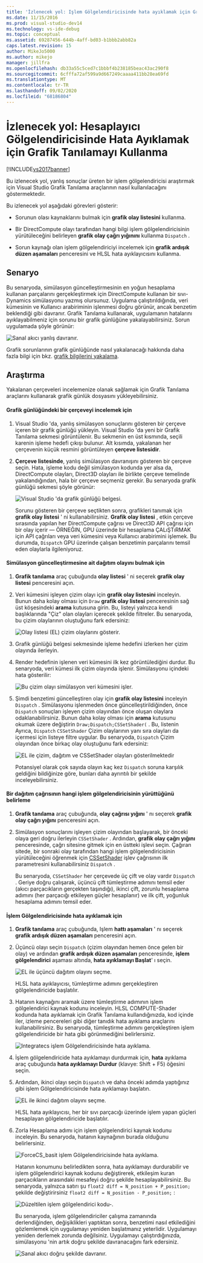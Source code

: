 ```yaml
---
title: 'İzlenecek yol: Işlem Gölgelendiricisinde hata ayıklamak için Grafik Tanılama kullanma | Microsoft Docs'
ms.date: 11/15/2016
ms.prod: visual-studio-dev14
ms.technology: vs-ide-debug
ms.topic: conceptual
ms.assetid: 69287456-644b-4aff-bd03-b1bbb2abb82a
caps.latest.revision: 15
author: MikeJo5000
ms.author: mikejo
manager: jillfra
ms.openlocfilehash: db33a55c5ced7c1bbbf4b238185beac43ac290f8
ms.sourcegitcommit: 6cfffa72af599a9d667249caaaa411bb28ea69fd
ms.translationtype: MT
ms.contentlocale: tr-TR
ms.lasthandoff: 09/02/2020
ms.locfileid: "68186804"
---
```

# <a name="walkthrough-using-graphics-diagnostics-to-debug-a-compute-shader"></a>İzlenecek yol: Hesaplayıcı Gölgelendiricisinde Hata Ayıklamak için Grafik Tanılamayı Kullanma
[!INCLUDE[vs2017banner](../includes/vs2017banner.md)]

Bu izlenecek yol, yanlış sonuçlar üreten bir işlem gölgelendiricisi araştırmak için Visual Studio Grafik Tanılama araçlarının nasıl kullanılacağını göstermektedir.  
  
 Bu izlenecek yol aşağıdaki görevleri gösterir:  
  
- Sorunun olası kaynaklarını bulmak için **grafik olay listesini** kullanma.  
  
- Bir DirectCompute olayı tarafından hangi bilgi işlem gölgelendiricisinin yürütüleceğini belirleyen **grafik olay çağrı yığınını** kullanma `Dispatch` .  
  
- Sorun kaynağı olan işlem gölgelendiriciyi incelemek için **grafik ardışık düzen aşamaları** penceresini ve HLSL hata ayıklayıcısını kullanma.  
  
## <a name="scenario"></a>Senaryo  
 Bu senaryoda, simülasyon güncelleştirmesinin en yoğun hesaplama kullanan parçalarını gerçekleştirmek için DirectCompute kullanan bir sıvı-Dynamics simülasyonu yazmış olursunuz. Uygulama çalıştırıldığında, veri kümesinin ve Kullanıcı arabiriminin işlenmesi doğru görünür, ancak benzetim beklendiği gibi davranır. Grafik Tanılama kullanarak, uygulamanın hatalarını ayıklayabilmeniz için sorunu bir grafik günlüğüne yakalayabilirsiniz. Sorun uygulamada şöyle görünür:  
  
 ![Sanal akıcı yanlış davranır.](../debugger/media/gfx-diag-demo-compute-shader-fluid-problem.png "gfx_diag_demo_compute_shader_fluid_problem")  
  
 Grafik sorunlarının grafik günlüğünde nasıl yakalanacağı hakkında daha fazla bilgi için bkz. [grafik bilgilerini yakalama](../debugger/capturing-graphics-information.md).  
  
## <a name="investigation"></a>Araştırma  
 Yakalanan çerçeveleri incelemenize olanak sağlamak için Grafik Tanılama araçlarını kullanarak grafik günlük dosyasını yükleyebilirsiniz.  
  
#### <a name="to-examine-a-frame-in-a-graphics-log"></a>Grafik günlüğündeki bir çerçeveyi incelemek için  
  
1. Visual Studio 'da, yanlış simülasyon sonuçlarını gösteren bir çerçeve içeren bir grafik günlüğü yükleyin. Visual Studio 'da yeni bir Grafik Tanılama sekmesi görüntülenir. Bu sekmenin en üst kısmında, seçili karenin işleme hedefi çıkışı bulunur. Alt kısımda, yakalanan her çerçevenin küçük resmini görüntüleyen **çerçeve listesidir**.  
  
2. **Çerçeve listesinde**, yanlış simülasyon davranışını gösteren bir çerçeve seçin. Hata, işleme kodu değil simülasyon kodunda yer alsa da, DirectCompute olayları, Direct3D olayları ile birlikte çerçeve temelinde yakalandığından, hala bir çerçeve seçmeniz gerekir. Bu senaryoda grafik günlüğü sekmesi şöyle görünür:  
  
    ![Visual Studio 'da grafik günlüğü belgesi.](../debugger/media/gfx-diag-demo-compute-shader-fluid-step-1.png "gfx_diag_demo_compute_shader_fluid_step_1")  
  
   Sorunu gösteren bir çerçeve seçtikten sonra, grafikleri tanımak için **grafik olay listesi** ' ni kullanabilirsiniz. **Grafik olay listesi** , etkin çerçeve sırasında yapılan her DirectCompute çağrısı ve Direct3D API çağrısı için bir olay içerir — ÖRNEĞIN, GPU üzerinde bir hesaplama ÇALıŞTıRMAK için API çağrıları veya veri kümesini veya Kullanıcı arabirimini işlemek. Bu durumda, `Dispatch` GPU üzerinde çalışan benzetimin parçalarını temsil eden olaylarla ilgileniyoruz.  
  
#### <a name="to-find-the-dispatch-event-for-the-simulation-update"></a>Simülasyon güncelleştirmesine ait dağıtım olayını bulmak için  
  
1. **Grafik tanılama** araç çubuğunda **olay listesi** ' ni seçerek **grafik olay listesi** penceresini açın.  
  
2. Veri kümesini işleyen çizim olayı için **grafik olay listesini** inceleyin. Bunun daha kolay olması için `Draw` **grafik olay listesi** penceresinin sağ üst köşesindeki **arama** kutusuna girin. Bu, listeyi yalnızca kendi başlıklarında "Çiz" olan olayları içerecek şekilde filtreler. Bu senaryoda, bu çizim olaylarının oluştuğunu fark edersiniz:  
  
    ![Olay listesi &#40;EL&#41; çizim olaylarını gösterir.](../debugger/media/gfx-diag-demo-compute-shader-fluid-step-2.png "gfx_diag_demo_compute_shader_fluid_step_2")  
  
3. Grafik günlüğü belgesi sekmesinde işleme hedefini izlerken her çizim olayında ilerleyin.  
  
4. Render hedefinin işlenen veri kümesini ilk kez görüntülediğini durdur. Bu senaryoda, veri kümesi ilk çizim olayında işlenir. Simülasyonu içindeki hata gösterilir:  
  
    ![Bu çizim olayı simülasyon veri kümesini işler.](../debugger/media/gfx-diag-demo-compute-shader-fluid-step-3.png "gfx_diag_demo_compute_shader_fluid_step_3")  
  
5. Şimdi benzetimi güncelleştiren olay için **grafik olay listesini** inceleyin `Dispatch` . Simülasyonu işlenmeden önce güncelleştirildiğinden, önce `Dispatch` sonuçları işleyen çizim olayından önce oluşan olaylara odaklanabilirsiniz. Bunun daha kolay olması için **arama** kutusunu okumak üzere değiştirin `Draw;Dispatch;CSSetShader(` . Bu, listenin Ayrıca, `Dispatch` `CSSetShader` Çizim olaylarının yanı sıra olayları da içermesi için listeye filtre uygular. Bu senaryoda, `Dispatch` Çizim olayından önce birkaç olay oluştuğunu fark edersiniz:  
  
    ![EL ile çizim, dağıtım ve CSSetShader olayları gösterilmektedir](../debugger/media/gfx-diag-demo-compute-shader-fluid-step-4.png "gfx_diag_demo_compute_shader_fluid_step_4")  
  
   Potansiyel olarak çok sayıda olayın kaç kez `Dispatch` soruna karşılık geldiğini bildiğinize göre, bunları daha ayrıntılı bir şekilde inceleyebilirsiniz.  
  
#### <a name="to-determine-which-compute-shader-a-dispatch-call-executes"></a>Bir dağıtım çağrısının hangi işlem gölgelendiricisinin yürüttüğünü belirleme  
  
1. **Grafik tanılama** araç çubuğunda, **olay çağrısı yığını** ' nı seçerek **grafik olay çağrı yığını** penceresini açın.  
  
2. Simülasyon sonuçlarını işleyen çizim olayından başlayarak, bir önceki olaya geri doğru ilerleyin `CSSetShader` . Ardından, **grafik olay çağrı yığını** penceresinde, çağrı sitesine gitmek için en üstteki işlevi seçin. Çağıran sitede, bir sonraki olay tarafından hangi işlem gölgelendiricisinin yürütüleceğini öğrenmek için [CSSetShader](/windows/desktop/api/d3d11/nf-d3d11-id3d11devicecontext-cssetshader) işlev çağrısının ilk parametresini kullanabilirsiniz `Dispatch` .  
  
   Bu senaryoda, `CSSetShader` her çerçevede üç çift ve olay vardır `Dispatch` . Geriye doğru çalışarak, üçüncü çift tümleştirme adımını temsil eder (akıcı parçacıkların gerçekten taşındığı), ikinci çift, zorunlu hesaplama adımını (her parçacığı etkileyen güçler hesaplanır) ve ilk çift, yoğunluk hesaplama adımını temsil eder.  
  
#### <a name="to-debug-the-compute-shader"></a>İşlem Gölgelendiricisinde hata ayıklamak için  
  
1. **Grafik tanılama** araç çubuğunda, Işlem **hattı aşamaları** ' nı seçerek **grafik ardışık düzen aşamaları** penceresini açın.  
  
2. Üçüncü olayı seçin `Dispatch` (çizim olayından hemen önce gelen bir olay) ve ardından **grafik ardışık düzen aşamaları** penceresinde, **işlem gölgelendirici** aşaması altında, **hata ayıklamayı Başlat**' ı seçin.  
  
    ![EL ile üçüncü dağıtım olayını seçme.](../debugger/media/gfx-diag-demo-compute-shader-fluid-step-6.png "gfx_diag_demo_compute_shader_fluid_step_6")  
  
    HLSL hata ayıklayıcısı, tümleştirme adımını gerçekleştiren gölgelendiricide başlatılır.  
  
3. Hatanın kaynağını aramak üzere tümleştirme adımının işlem gölgelendirici kaynak kodunu inceleyin. HLSL COMPUTE-Shader kodunda hata ayıklamak için Grafik Tanılama kullandığınızda, kod içinde iler, izleme pencereleri gibi diğer tanıdık hata ayıklama araçlarını kullanabilirsiniz. Bu senaryoda, tümleştirme adımını gerçekleştiren işlem gölgelendiricide bir hata gibi görünmediğini belirlersiniz.  
  
    ![Integratecs işlem Gölgelendiricisinde hata ayıklama.](../debugger/media/gfx-diag-demo-compute-shader-fluid-step-7.png "gfx_diag_demo_compute_shader_fluid_step_7")  
  
4. İşlem gölgelendiricide hata ayıklamayı durdurmak için, **hata** ayıklama araç çubuğunda **hata ayıklamayı Durdur** (klavye: Shift + F5) öğesini seçin.  
  
5. Ardından, ikinci olayı seçin `Dispatch` ve daha önceki adımda yaptığınız gibi işlem Gölgelendiricisinde hata ayıklamayı başlatın.  
  
    ![EL ile ikinci dağıtım olayını seçme.](../debugger/media/gfx-diag-demo-compute-shader-fluid-step-8.png "gfx_diag_demo_compute_shader_fluid_step_8")  
  
    HLSL hata ayıklayıcısı, her bir sıvı parçacığı üzerinde işlem yapan güçleri hesaplayan gölgelendiricide başlatılır.  
  
6. Zorla Hesaplama adımı için işlem gölgelendirici kaynak kodunu inceleyin. Bu senaryoda, hatanın kaynağının burada olduğunu belirlersiniz.  
  
    ![ForceCS&#95;basit işlem Gölgelendiricisinde hata ayıklama.](../debugger/media/gfx-diag-demo-compute-shader-fluid-step-9.png "gfx_diag_demo_compute_shader_fluid_step_9")  
  
   Hatanın konumunu belirledikten sonra, hata ayıklamayı durdurabilir ve işlem gölgelendirici kaynak kodunu değiştirerek, etkileşim kuran parçacıkların arasındaki mesafeyi doğru şekilde hesaplayabilirsiniz. Bu senaryoda, yalnızca satırı şu `float2 diff = N_position + P_position;` şekilde değiştirirsiniz `float2 diff = N_position - P_position;` :  
  
   ![Düzeltilen işlem gölgelendirici kodu&#45;.](../debugger/media/gfx-diag-demo-compute-shader-fluid-step-10.png "gfx_diag_demo_compute_shader_fluid_step_10")  
  
   Bu senaryoda, işlem gölgelendiriciler çalışma zamanında derlendiğinden, değişiklikleri yaptıktan sonra, benzetimi nasıl etkilediğini gözlemlemek için uygulamayı yeniden başlatmanız yeterlidir. Uygulamayı yeniden derlemek zorunda değilsiniz. Uygulamayı çalıştırdığınızda, simülasyonu 'nin artık doğru şekilde davranacağını fark edersiniz.  
  
   ![Sanal akıcı doğru şekilde davranır.](../debugger/media/gfx-diag-demo-compute-shader-fluid-resolution.png "gfx_diag_demo_compute_shader_fluid_resolution")
